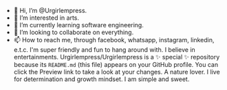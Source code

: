 - 👋 Hi, I’m @Urgirlempress.
- 👀 I’m interested in arts.
- 🌱 I’m currently learning software engineering.
- 💞️ I’m looking to collaborate on everything.
- 📫 How to reach me, through facebook, whatsapp, instagram, linkedin, e.t.c.
I'm super friendly and fun to hang around with.
I believe in entertainments.
Urgirlempress/Urgirlempress is a ✨ special ✨ repository because its `README.md` (this file) appears on your GitHub profile.
You can click the Preview link to take a look at your changes.
A nature lover.
I live for determination and growth mindset.
I am simple and sweet.
